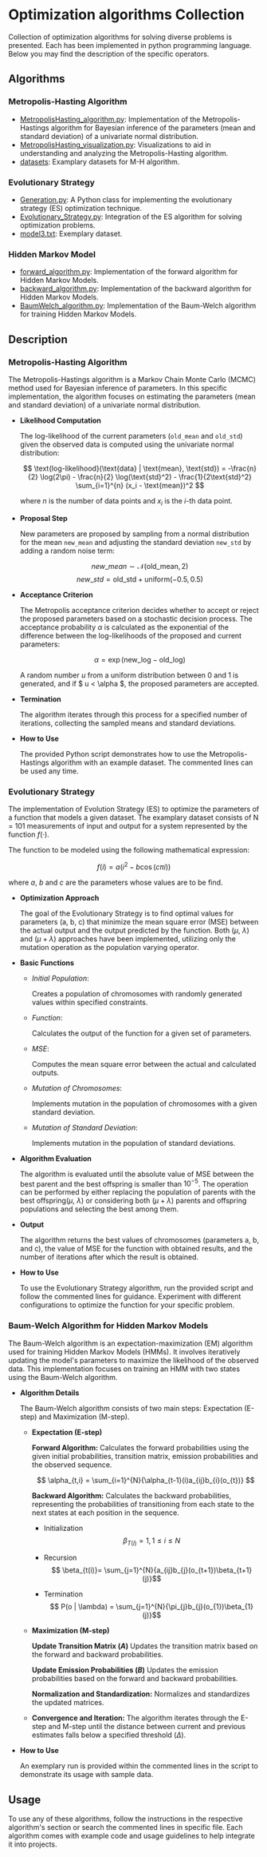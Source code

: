 # Optimization algorithms Collection

Collection of optimization algorithms for solving diverse problems is presented. Each has been implemented in python programming language. Below you may find the description of the specific operators.

## Algorithms

### Metropolis-Hasting Algorithm
- [MetropolisHasting_algorithm.py](MetropolisHasting_algorithm.py): Implementation of the Metropolis-Hastings algorithm for Bayesian inference of the parameters (mean and standard deviation) of a univariate normal distribution.
- [MetropolisHasting_visualization.py](MetropolisHasting_visualization.py): Visualizations to aid in understanding and analyzing the Metropolis-Hasting algorithm.
- [datasets](./datasets/): Examplary datasets for M-H algorithm.

### Evolutionary Strategy
- [Generation.py](Generation.py): A Python class for implementing the evolutionary strategy (ES) optimization technique.
- [Evolutionary_Strategy.py](Evolutionary_Strategy.py): Integration of the ES algorithm for solving optimization problems.
- [model3.txt](model3.txt): Exemplary dataset.

### Hidden Markov Model
- [forward_algorithm.py](forward_algorithm.py): Implementation of the forward algorithm for Hidden Markov Models.
- [backward_algorithm.py](backward_algorithm.py): Implementation of the backward algorithm for Hidden Markov Models.
- [BaumWelch_algorithm.py](BaumWelch_algorithm.py): Implementation of the Baum-Welch algorithm for training Hidden Markov Models.

## Description
<!---------------------------------------------------------------- Metropolis-Hasting Algorithm ---------------------------------------------------------------->
### **Metropolis-Hasting Algorithm**
The Metropolis-Hastings algorithm is a Markov Chain Monte Carlo (MCMC) method used for Bayesian inference of parameters. In this specific implementation, the algorithm focuses on estimating the parameters (mean and standard deviation) of a univariate normal distribution.
- **Likelihood Computation**

    The log-likelihood of the current parameters (`old_mean` and `old_std`) given the observed data is computed using the univariate normal distribution:

    $$ \text{log-likelihood}(\text{data} | \text{mean}, \text{std}) = -\frac{n}{2} \log(2\pi) - \frac{n}{2} \log(\text{std}^2) - \frac{1}{2\text{std}^2} \sum_{i=1}^{n} (x_i - \text{mean})^2 $$

    where $n$ is the number of data points and $x_i$ is the $i$-th data point.

- **Proposal Step**

    New parameters are proposed by sampling from a normal distribution for the mean `new_mean` and adjusting the standard deviation `new_std` by adding a random noise term:

    $$ new\_mean \sim \mathcal{N}(\text{old\_mean}, 2) $$
    $$ new\_std = \text{old\_std} + \text{uniform}(-0.5, 0.5) $$

- **Acceptance Criterion**

    The Metropolis acceptance criterion decides whether to accept or reject the proposed parameters based on a stochastic decision process. The acceptance probability $\alpha$ is calculated as the exponential of the difference between the log-likelihoods of the proposed and current parameters:

    $$  \alpha = \exp(\text{new\_log} - \text{old\_log}) $$

    A random number $u$ from a uniform distribution between 0 and 1 is generated, and if $ u < \alpha $, the proposed parameters are accepted.

- **Termination**

    The algorithm iterates through this process for a specified number of iterations, collecting the sampled means and standard deviations.

- **How to Use**

    The provided Python script demonstrates how to use the Metropolis-Hastings algorithm with an example dataset. The commented lines can be used any time.

<!---------------------------------------------------------------- Evolutionary Strategy ---------------------------------------------------------------->
### **Evolutionary Strategy**

The implementation of Evolution Strategy (ES) to optimize the parameters of a function that models a given dataset. The examplary dataset consists of N = 101 measurements of input and output for a system represented by the function $f(·)$.


The function to be modeled using the following mathematical expression:

$$ f(i) = a (i^2 − b\cos(c\pi i))$$

where $a$, $b$ and $c$ are the parameters whose values are to be find.

- **Optimization Approach**

    The goal of the Evolutionary Strategy is to find optimal values for parameters (a, b, c) that minimize the mean square error (MSE) between the actual output and the output predicted by the function. Both ($\mu$, $\lambda$) and ($\mu + \lambda$) approaches have been implemented, utilizing only the mutation operation as the population varying operator.

- **Basic Functions**

    - *Initial Population*:

        Creates a population of chromosomes with randomly generated values within specified constraints.

    - *Function*:
        
        Calculates the output of the function for a given set of parameters.

    - *MSE*:

        Computes the mean square error between the actual and calculated outputs.

    - *Mutation of Chromosomes*:

        Implements mutation in the population of chromosomes with a given standard deviation.

    - *Mutation of Standard Deviation*:

        Implements mutation in the population of standard deviations.

- **Algorithm Evaluation**

    The algorithm is evaluated until the absolute value of MSE between the best parent and the best offspring is smaller than $10^{-5}$. The operation can be performed by either replacing the population of parents with the best offspring($\mu$, $\lambda$) or considering both ($\mu + \lambda$) parents and offspring populations and selecting the best among them.

- **Output**

    The algorithm returns the best values of chromosomes (parameters a, b, and c), the value of MSE for the function with obtained results, and the number of iterations after which the result is obtained.

- **How to Use**

    To use the Evolutionary Strategy algorithm, run the provided script and follow the commented lines for guidance. Experiment with different configurations to optimize the function for your specific problem.


### **Baum-Welch Algorithm for Hidden Markov Models**

The Baum-Welch algorithm is an expectation-maximization (EM) algorithm used for training Hidden Markov Models (HMMs). It involves iteratively updating the model's parameters to maximize the likelihood of the observed data. This implementation focuses on training an HMM with two states using the Baum-Welch algorithm.

- **Algorithm Details**

    The Baum-Welch algorithm consists of two main steps: Expectation (E-step) and Maximization (M-step).

    - **Expectation (E-step)**
    
        **Forward Algorithm:** 
        Calculates the forward probabilities using the given initial probabilities, transition matrix, emission probabilities and the observed sequence.

        $$ \alpha_{t,i} = \sum_{i=1}^{N}{\alpha_{t-1}(i)a_{ij}b_{i}(o_{t})} $$
        
        **Backward Algorithm:**
        Calculates the backward probabilities, representing the probabilities of transitioning from each state to the next states at each position in the sequence.

        - Initialization
        $$ \beta_{T(i)}= 1, 1 \leq i \leq N $$

        - Recursion
        $$ \beta_{t(i)}= \sum_{j=1}^{N}{a_{ij}b_{j}(o_{t+1})\beta_{t+1}(j)}$$

        - Termination
        $$ P(o | \lambda) =  \sum_{j=1}^{N}{\pi_{j}b_{j}(o_{1})\beta_{1}(j)}$$

    - **Maximization (M-step)**
    
        **Update Transition Matrix ($A$)** 
        Updates the transition matrix based on the forward and backward probabilities.

        **Update Emission Probabilities ($B$)** 
        Updates the emission probabilities based on the forward and backward probabilities.

        **Normalization and Standardization:**
        Normalizes and standardizes the updated matrices.

    - **Convergence and Iteration:**
        The algorithm iterates through the E-step and M-step until the distance between current and previous estimates falls below a specified threshold ($\Delta$).

- **How to Use**

    An exemplary run is provided within the commented lines in the script to demonstrate its usage with sample data.

## Usage
To use any of these algorithms, follow the instructions in the respective algorithm's section or search the commented lines in specific file. Each algorithm comes with example code and usage guidelines to help integrate it into projects.


